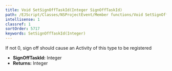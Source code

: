 ```yaml
---
title: Void SetSignOffTaskId(Integer SignOffTaskId)
path: /EJScript/Classes/NSProjectEvent/Member functions/Void SetSignOffTaskId(Integer p_0)
intellisense: 1
classref: 1
sortOrder: 5717
keywords: SetSignOffTaskId(Integer)
---
```



If not 0, sign off should cause an Activity of this type to be registered



* **SignOffTaskId:** Integer
* **Returns:** Integer


